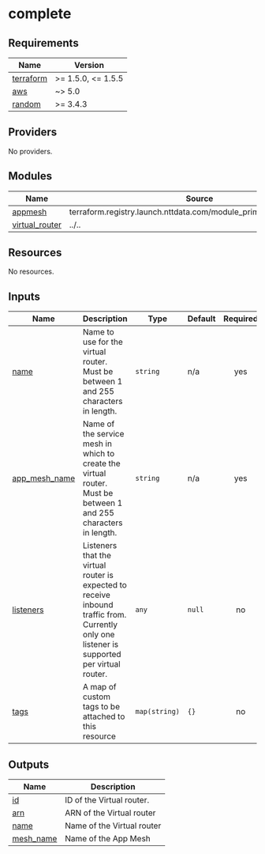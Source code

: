# complete

<!-- BEGINNING OF PRE-COMMIT-TERRAFORM DOCS HOOK -->
## Requirements

| Name | Version |
|------|---------|
| <a name="requirement_terraform"></a> [terraform](#requirement\_terraform) | >= 1.5.0, <= 1.5.5 |
| <a name="requirement_aws"></a> [aws](#requirement\_aws) | ~> 5.0 |
| <a name="requirement_random"></a> [random](#requirement\_random) | >= 3.4.3 |

## Providers

No providers.

## Modules

| Name | Source | Version |
|------|--------|---------|
| <a name="module_appmesh"></a> [appmesh](#module\_appmesh) | terraform.registry.launch.nttdata.com/module_primitive/appmesh/aws | ~> 1.0 |
| <a name="module_virtual_router"></a> [virtual\_router](#module\_virtual\_router) | ../.. | n/a |

## Resources

No resources.

## Inputs

| Name | Description | Type | Default | Required |
|------|-------------|------|---------|:--------:|
| <a name="input_name"></a> [name](#input\_name) | Name to use for the virtual router. Must be between 1 and 255 characters in length. | `string` | n/a | yes |
| <a name="input_app_mesh_name"></a> [app\_mesh\_name](#input\_app\_mesh\_name) | Name of the service mesh in which to create the virtual router. Must be between 1 and 255 characters in length. | `string` | n/a | yes |
| <a name="input_listeners"></a> [listeners](#input\_listeners) | Listeners that the virtual router is expected to receive inbound traffic from. Currently only one listener is supported per virtual router. | `any` | `null` | no |
| <a name="input_tags"></a> [tags](#input\_tags) | A map of custom tags to be attached to this resource | `map(string)` | `{}` | no |

## Outputs

| Name | Description |
|------|-------------|
| <a name="output_id"></a> [id](#output\_id) | ID of the Virtual router. |
| <a name="output_arn"></a> [arn](#output\_arn) | ARN of the Virtual router |
| <a name="output_name"></a> [name](#output\_name) | Name of the Virtual router |
| <a name="output_mesh_name"></a> [mesh\_name](#output\_mesh\_name) | Name of the App Mesh |
<!-- END OF PRE-COMMIT-TERRAFORM DOCS HOOK -->
